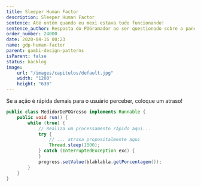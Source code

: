 ```yaml
---
title: Sleeper Human Factor
description: Sleeper Human Factor
sentence: Até ontém quando eu mexi estava tudo funcionando!
sentence_author: Resposta do POGramador ao ser questionado sobre a pane geral no sistema
order_number: 24000
date: 2020-04-16 00:23
name: gdp-human-factor
parent: gambi-design-patterns
isParent: false
status: backlog
image:
    url: "/images/capitulos/default.jpg"
    width: "1200"
    height: "630"
---
```

Se a ação é rápida demais para o usuário perceber, coloque um atraso!

```java
public class MedidorDePOGresso implements Runnable {
    public void run() {
        while (true) {
            // Realiza um processamento rápido aqui...
            try {
                // ... atrasa propositalmente aqui
                Thread.sleep(1000);
            } catch (InterruptedException exc) {
            }
            progress.setValue(blablabla.getPorcentagem());
        }
    }
}
```
